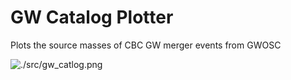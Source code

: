 # GW Catalog Plotter

Plots the source masses of CBC GW merger events from GWOSC

![./src/gw_catlog.png](./src/gw_catlog.png)
